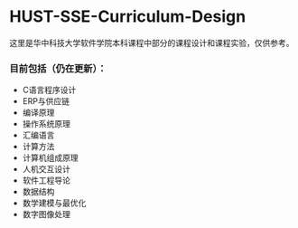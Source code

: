 # HUST-SSE-Curriculum-Design

这里是华中科技大学软件学院本科课程中部分的课程设计和课程实验，仅供参考。

### 目前包括（仍在更新）：

+ C语言程序设计
+ ERP与供应链
+ 编译原理
+ 操作系统原理
+ 汇编语言
+ 计算方法
+ 计算机组成原理
+ 人机交互设计
+ 软件工程导论
+ 数据结构
+ 数学建模与最优化
+ 数字图像处理

